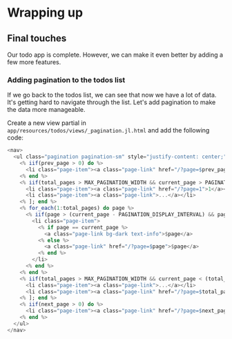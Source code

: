 # Wrapping up

## Final touches

Our todo app is complete. However, we can make it even better by adding a few more features.

### Adding pagination to the todos list

If we go back to the todos list, we can see that now we have a lot of data. It's getting hard to navigate through the list. Let's add pagination
to make the data more manageable.

Create a new view partial in `app/resources/todos/views/_pagination.jl.html` and add the following code:

```julia
<nav>
  <ul class="pagination pagination-sm" style="justify-content: center;">
    <% iif(prev_page > 0) do %>
      <li class="page-item"><a class="page-link" href="/?page=$prev_page">Previous</a></li>
    <% end %>
    <% iif(total_pages > MAX_PAGINATION_WIDTH && current_page > PAGINATION_DISPLAY_INTERVAL) do ;[ %>
      <li class="page-item"><a class="page-link" href="/?page=1">1</a></li>
      <li class="page-item"><a class="page-link">...</a></li>
    <% ]; end %>
    <% for_each(1:total_pages) do page %>
      <% iif(page > (current_page - PAGINATION_DISPLAY_INTERVAL) && page < (current_page + PAGINATION_DISPLAY_INTERVAL)) do %>
        <li class="page-item">
          <% if page == current_page %>
            <a class="page-link bg-dark text-info">$page</a>
          <% else %>
            <a class="page-link" href="/?page=$page">$page</a>
          <% end %>
        </li>
      <% end %>
    <% end %>
    <% iif(total_pages > MAX_PAGINATION_WIDTH && current_page < (total_pages - PAGINATION_DISPLAY_INTERVAL)) do ;[ %>
      <li class="page-item"><a class="page-link">...</a></li>
      <li class="page-item"><a class="page-link" href="/?page=$total_pages">$total_pages</a></li>
    <% ]; end %>
    <% iif(next_page > 0) do %>
      <li class="page-item"><a class="page-link" href="/?page=$next_page">Next</a></li>
    <% end %>
  </ul>
</nav>
```